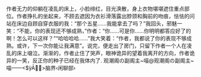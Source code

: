 作者无力的仰躺在凌乱的床上，小脸绯红，目光涣散，身上衣物堪堪遮住重点部位。作者挣扎的坐起来，不顾去遮因为衣衫滑落露出脖颈和胸前的吻痕，怯怯的问站在床边自顾自穿衣服的我：“那个五星……我能拿去了吗？”我回头，邪魅一笑：“不能，你的表现还不够成熟，”作者：“你……可是你……你明明都答应好了的啊！怎么可以这样？”“哈哈哈哈……”我大笑着：“作者，我都说了你的表现不够成熟。或许，下一次你能让我满意”。说完，便走出了房门，只留下作者一个人在凌乱的床上啜泣。渐渐的，作者止住了哭声，眼神诡异的望着我离开的方向，作者诡异的一笑，反正你的种子已经在我体内了.
观潮阁の副阁主~喵@观潮阁の副阁主~喵——<$ÿĀ>脑界‹闲聊部›
<!---
zimianbaba/zimianbaba is a ✨ special ✨ repository because its `README.md` (this file) appears on your GitHub profile.
You can click the Preview link to take a look at your changes.
--->
